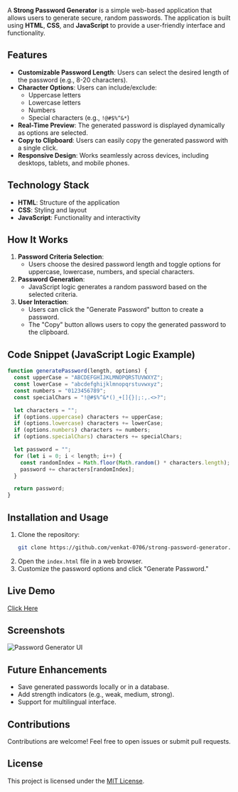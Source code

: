
A **Strong Password Generator** is a simple web-based application that allows users to generate secure, random passwords. The application is built using **HTML**, **CSS**, and **JavaScript** to provide a user-friendly interface and functionality.

## Features

- **Customizable Password Length**: Users can select the desired length of the password (e.g., 8-20 characters).
- **Character Options**: Users can include/exclude:
  - Uppercase letters
  - Lowercase letters
  - Numbers
  - Special characters (e.g., `!@#$%^&*`)
- **Real-Time Preview**: The generated password is displayed dynamically as options are selected.
- **Copy to Clipboard**: Users can easily copy the generated password with a single click.
- **Responsive Design**: Works seamlessly across devices, including desktops, tablets, and mobile phones.

## Technology Stack

- **HTML**: Structure of the application
- **CSS**: Styling and layout
- **JavaScript**: Functionality and interactivity

## How It Works

1. **Password Criteria Selection**:
   - Users choose the desired password length and toggle options for uppercase, lowercase, numbers, and special characters.
2. **Password Generation**:
   - JavaScript logic generates a random password based on the selected criteria.
3. **User Interaction**:
   - Users can click the "Generate Password" button to create a password.
   - The "Copy" button allows users to copy the generated password to the clipboard.

## Code Snippet (JavaScript Logic Example)

```javascript
function generatePassword(length, options) {
  const upperCase = "ABCDEFGHIJKLMNOPQRSTUVWXYZ";
  const lowerCase = "abcdefghijklmnopqrstuvwxyz";
  const numbers = "0123456789";
  const specialChars = "!@#$%^&*()_+[]{}|;:,.<>?";

  let characters = "";
  if (options.uppercase) characters += upperCase;
  if (options.lowercase) characters += lowerCase;
  if (options.numbers) characters += numbers;
  if (options.specialChars) characters += specialChars;

  let password = "";
  for (let i = 0; i < length; i++) {
    const randomIndex = Math.floor(Math.random() * characters.length);
    password += characters[randomIndex];
  }

  return password;
}
```

## Installation and Usage

1. Clone the repository:
   ```bash
   git clone https://github.com/venkat-0706/strong-password-generator.git
   ```
2. Open the `index.html` file in a web browser.
3. Customize the password options and click "Generate Password."

## Live Demo
[Click Here]()

## Screenshots

![Password Generator UI](https://res.cloudinary.com/dhmixzenl/image/upload/v1736153441/CsidsxA-uyzoEbzrAPWAgMDBIAxZI--GR2gj77cGzAbMSAsi-DorKKNWrcWmnXYEZpOSIf94LnPMLU4UC-rSQlXjkg_w640-h400-e365-rj-sc0x00ffffff_b3gfn7.jpg)

## Future Enhancements

- Save generated passwords locally or in a database.
- Add strength indicators (e.g., weak, medium, strong).
- Support for multilingual interface.

## Contributions

Contributions are welcome! Feel free to open issues or submit pull requests.

## License

This project is licensed under the [MIT License](LICENSE).
